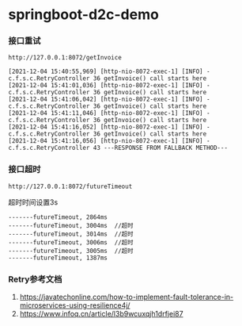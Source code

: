 # springboot-d2c-demo

### 接口重试
```
http://127.0.0.1:8072/getInvoice
```

```
[2021-12-04 15:40:55,969] [http-nio-8072-exec-1] [INFO] -  c.f.s.c.RetryController 36 getInvoice() call starts here 
[2021-12-04 15:41:01,036] [http-nio-8072-exec-1] [INFO] -  c.f.s.c.RetryController 36 getInvoice() call starts here 
[2021-12-04 15:41:06,042] [http-nio-8072-exec-1] [INFO] -  c.f.s.c.RetryController 36 getInvoice() call starts here 
[2021-12-04 15:41:11,046] [http-nio-8072-exec-1] [INFO] -  c.f.s.c.RetryController 36 getInvoice() call starts here 
[2021-12-04 15:41:16,052] [http-nio-8072-exec-1] [INFO] -  c.f.s.c.RetryController 36 getInvoice() call starts here 
[2021-12-04 15:41:16,056] [http-nio-8072-exec-1] [INFO] -  c.f.s.c.RetryController 43 ---RESPONSE FROM FALLBACK METHOD--- 
```

### 接口超时
```
http://127.0.0.1:8072/futureTimeout
```

超时时间设置3s
```
-------futureTimeout, 2864ms
-------futureTimeout, 3004ms  //超时
-------futureTimeout, 3014ms  //超时
-------futureTimeout, 3006ms  //超时
-------futureTimeout, 3005ms  //超时
-------futureTimeout, 1387ms
```

### Retry参考文档
1. https://javatechonline.com/how-to-implement-fault-tolerance-in-microservices-using-resilience4j/
2. https://www.infoq.cn/article/l3b9wcuxqjh1drfjei87